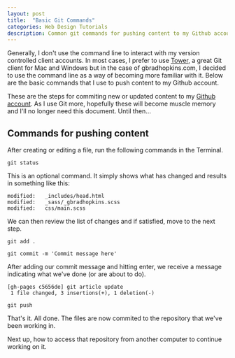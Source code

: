 ```yaml
---
layout: post
title:  "Basic Git Commands"
categories: Web Design Tutorials
description: Common git commands for pushing content to my Github account
---
```


Generally, I don't use the command line to interact with my version controlled client accounts. In most cases, I prefer to use [Tower](https://www.git-tower.com), a great Git client for Mac and Windows but in the case of gbradhopkins.com, I decided to use the command line as a way of becoming more familiar with it. Below are the basic commands that I use to push content to my Github account. 

These are the steps for commiting new or updated content to my [Github account](https://github.com/firebrandmedia). As I use Git more, hopefully these will become muscle memory and I'll no longer need this document. Until then…

## Commands for pushing content

After creating or editing a file, run the following commands in the Terminal.

`git status`

This is an optional command. It simply shows what has changed and results in something like this:

```
modified:   _includes/head.html
modified:   _sass/_gbradhopkins.scss
modified:   css/main.scss
```
We can then review the list of changes and if satisfied, move to the next step.

`git add .`

`git commit -m 'Commit message here'`

After adding our commit message and hitting enter, we receive a message indicating what we've done (or are about to do).

```
[gh-pages c5656de] git article update
 1 file changed, 3 insertions(+), 1 deletion(-)
 ```

`git push `

That's it. All done. The files are now commited to the repository that we've been working in.

Next up, how to access that repository from another computer to continue working on it.